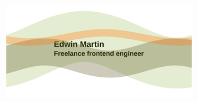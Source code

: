 [![Edwin Martin - Freelance frontend engineer](https://raw.githubusercontent.com/edwinm/edwinm/master/wave.svg)](https://bitstorm.org/)
